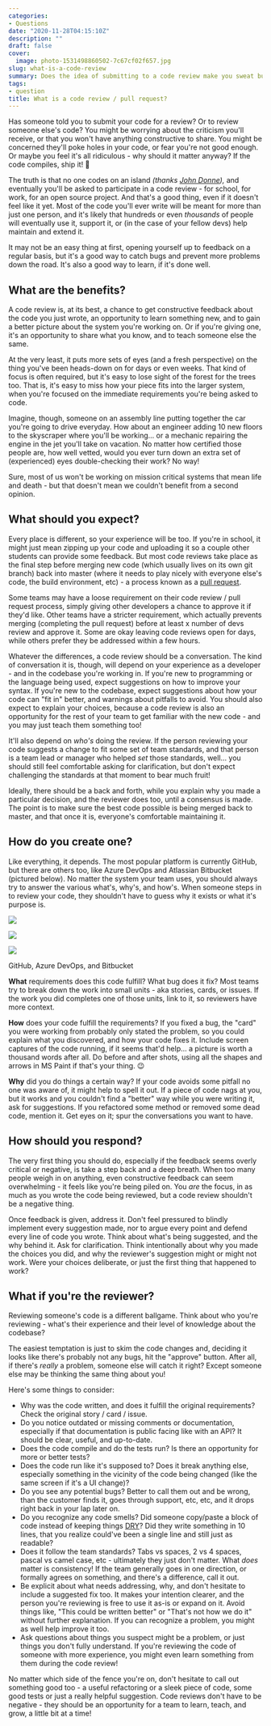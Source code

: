 ```yaml
---
categories:
- Questions
date: "2020-11-28T04:15:10Z"
description: ""
draft: false
cover:
  image: photo-1531498860502-7c67cf02f657.jpg
slug: what-is-a-code-review
summary: Does the idea of submitting to a code review make you sweat bullets? Or do you brush it off as a necessary evil? It should be a (hopefully positive) conversation, wherein the team agrees to the code they're all going to have to help maintain, and maybe learns something new too.
tags:
- question
title: What is a code review / pull request?
---
```

Has someone told you to submit your code for a review? Or to review someone else's code? You might be worrying about the criticism you'll receive, or that you won't have anything constructive to share. You might be concerned they'll poke holes in your code, or fear you're not good enough. Or maybe you feel it's all ridiculous - why should it matter anyway? If the code compiles, ship it! 🚢

The truth is that no one codes on an island _(thanks_ [_John Donne_](https://allpoetry.com/No-man-is-an-island)_),_ and eventually you'll be asked to participate in a code review - for school, for work, for an open source project. And that's a good thing, even if it doesn't feel like it yet. Most of the code you'll ever write will be meant for more than just one person, and it's likely that hundreds or even _thousands_ of people will eventually use it, support it, or (in the case of your fellow devs) help maintain and extend it.

It may not be an easy thing at first, opening yourself up to feedback on a regular basis, but it's a good way to catch bugs and prevent more problems down the road. It's also a good way to learn, if it's done well.

## What are the benefits?

A code review is, at its best, a chance to get constructive feedback about the code you just wrote, an opportunity to learn something new, and to gain a better picture about the system you're working on. Or if you're giving one, it's an opportunity to share what you know, and to teach someone else the same.

At the very least, it puts more sets of eyes (and a fresh perspective) on the thing you've been heads-down on for days or even weeks. That kind of focus is often required, but it's easy to lose sight of the forest for the trees too. That is, it's easy to miss how your piece fits into the larger system, when you're focused on the immediate requirements you're being asked to code.

Imagine, though, someone on an assembly line putting together the car you're going to drive everyday. How about an engineer adding 10 new floors to the skyscraper where you'll be working... or a mechanic repairing the engine in the jet you'll take on vacation. No matter how certified those people are, how well vetted, would you ever turn down an extra set of (experienced) eyes double-checking their work? No way!

Sure, most of us won't be working on mission critical systems that mean life and death - but that doesn't mean we couldn't benefit from a second opinion.

## What should you expect?

Every place is different, so your experience will be too. If you're in school, it might just mean zipping up your code and uploading it so a couple other students can provide some feedback. But most code reviews take place as the final step before merging new code (which usually lives on its own git branch) back into master (where it needs to play nicely with everyone else's code, the build environment, etc) - a process known as a [pull request](https://dzone.com/articles/learning-git-what-is-a-pull-request).

Some teams may have a loose requirement on their code review / pull request process, simply giving other developers a chance to approve it if they'd like. Other teams have a stricter requirement, which actually prevents merging (completing the pull request) before at least x number of devs review and approve it. Some are okay leaving code reviews open for days, while others prefer they be addressed within a few hours.

Whatever the differences, a code review should be a conversation. The kind of conversation it is, though, will depend on your experience as a developer - and in the codebase you're working in. If you're new to programming or the language being used, expect suggestions on how to improve your syntax. If you're new to the codebase, expect suggestions about how your code can "fit in" better, and warnings about pitfalls to avoid. You should also expect to explain your choices, because a code review is also an opportunity for the rest of your team to get familiar with the new code - and you may just teach them something too!

It'll also depend on _who's_ doing the review. If the person reviewing your code suggests a change to fit some set of team standards, and that person is a team lead or manager who helped _set_ those standards, well... you should still feel comfortable asking for clarification, but don't expect challenging the standards at that moment to bear much fruit!

Ideally, there should be a back and forth, while you explain why you made a particular decision, and the reviewer does too, until a consensus is made. The point is to make sure the best code possible is being merged back to master, and that once it is, everyone's comfortable maintaining it.

## How do you create one?

Like everything, it depends. The most popular platform is currently GitHub, but there are others too, like Azure DevOps and Atlassian Bitbucket (pictured below). No matter the system your team uses, you should always try to answer the various what's, why's, and how's. When someone steps in to review your code, they shouldn't have to guess why it exists or what it's purpose is.

![](image-13.png)

![](image-15.png)

![](image-16.png)

GitHub, Azure DevOps, and Bitbucket

**What** requirements does this code fulfill? What bug does it fix? Most teams try to break down the work into small units - aka stories, cards, or issues. If the work you did completes one of those units, link to it, so reviewers have more context.

**How** does your code fulfill the requirements? If you fixed a bug, the "card" you were working from probably only stated the problem, so you could explain what you discovered, and how your code fixes it. Include screen captures of the code running, if it seems that'd help... a picture is worth a thousand words after all. Do before and after shots, using all the shapes and arrows in MS Paint if that's your thing. 😉

**Why** did you do things a certain way? If your code avoids some pitfall no one was aware of, it might help to spell it out. If a piece of code nags at you, but it works and you couldn't find a "better" way while you were writing it, ask for suggestions. If you refactored some method or removed some dead code, mention it. Get eyes on it; spur the conversations you want to have.

## How should you respond?

The very first thing you should do, especially if the feedback seems overly critical or negative, is take a step back and a deep breath. When too many people weigh in on anything, even constructive feedback can seem overwhelming - it feels like you're being piled on. You _are_ the focus, in as much as you wrote the code being reviewed, but a code review shouldn't be a negative thing.

Once feedback is given, address it. Don't feel pressured to blindly implement every suggestion made, nor to argue every point and defend every line of code you wrote. Think about what's being suggested, and the why behind it. Ask for clarification. Think intentionally about why you made the choices you did, and why the reviewer's suggestion might or might not work. Were your choices deliberate, or just the first thing that happened to work?

## What if you're the reviewer?

Reviewing someone's code is a different ballgame. Think about who you're reviewing - what's their experience and their level of knowledge about the codebase?

The easiest temptation is just to skim the code changes and, deciding it looks like there's probably not any bugs, hit the "approve" button. After all, if there's _really_ a problem, someone else will catch it right? Except someone else may be thinking the same thing about you!

Here's some things to consider:

- Why was the code written, and does it fulfill the original requirements? Check the original story / card / issue.
- Do you notice outdated or missing comments or documentation, especially if that documentation is public facing like with an API? It should be clear, useful, and up-to-date.
- Does the code compile and do the tests run? Is there an opportunity for more or better tests?
- Does the code run like it's supposed to? Does it break anything else, especially something in the vicinity of the code being changed (like the same screen if it's a UI change)?
- Do you see any potential bugs? Better to call them out and be wrong, than the customer finds it, goes through support, etc, etc, and it drops right back in your lap later on.
- Do you recognize any code smells? Did someone copy/paste a block of code instead of keeping things [DRY](https://code.tutsplus.com/tutorials/3-key-software-principles-you-must-understand--net-25161)? Did they write something in 10 lines, that you realize could've been a single line and still just as readable?
- Does it follow the team standards? Tabs vs spaces, 2 vs 4 spaces, pascal vs camel case, etc - ultimately they just don't matter. What _does_ matter is consistency! If the team generally goes in one direction, or formally agrees on something, and there's a difference, call it out.
- Be explicit about what needs addressing, why, and don't hesitate to include a suggested fix too. It makes your intention clearer, and the person you're reviewing is free to use it as-is or expand on it. Avoid things like, "This could be written better" or "That's not how we do it" without further explanation. If you can recognize a problem, you might as well help improve it too.
- Ask questions about things you suspect might be a problem, or just things you don't fully understand. If you're reviewing the code of someone with more experience, you might even learn something from them during the code review!

No matter which side of the fence you're on, don't hesitate to call out something good too - a useful refactoring or a sleek piece of code, some good tests or just a really helpful suggestion. Code reviews don't have to be negative - they should be an opportunity for a team to learn, teach, and grow, a little bit at a time!
